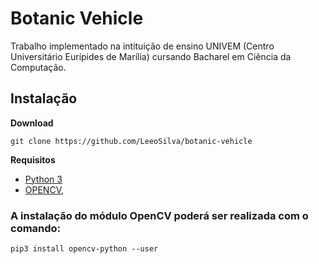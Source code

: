 # Botanic Vehicle

Trabalho implementado na intituição de ensino UNIVEM (Centro Universitário Eurípides de Marília) cursando Bacharel em Ciência da Computação.

## Instalação

**Download**

`git clone https://github.com/LeeoSilva/botanic-vehicle`

**Requisitos**

 - [Python 3](https://www.python.org/downloads/)
 - [OPENCV](https://opencv.org/),

### A instalação do módulo OpenCV poderá ser realizada com o comando:

`pip3 install opencv-python --user`


